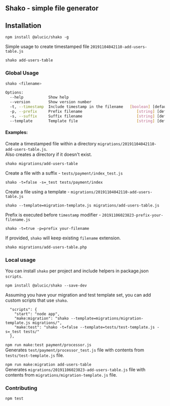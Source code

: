 ## Shako - simple file generator

## Installation
```
npm install @alucic/shako -g
```

Simple usage to create timestamped file `20191104042110-add-users-table.js`
```
shako add-users-table
```

### Global Usage
```bash
shako <filename>

Options:
  --help           Show help                                           [boolean]
  --version        Show version number                                 [boolean]
  -t, --timestamp  Include timestamp in the filename   [boolean] [default: true]
  -p, --prefix     Prefix filename                        [string] [default: ""]
  -s, --suffix     Suffix filename                        [string] [default: ""]
  --template       Template file                          [string] [default: ""]
```

#### Examples:
Create a timestamped file within a directory `migrations/20191104042110-add-users-table.js`.    
Also creates a directory if it doesn't exist.
```
shako migrations/add-users-table
```

Create a file with a suffix - `tests/payment/index_test.js`
```
shako -t=false -s=_test tests/payment/index
```

Create a file using a template - `migrations/20191104042110-add-users-table.js`
```
shako --template=migration-template.js migrations/add-users-table.js
```

Prefix is executed before `timestamp` modifier - `20191106023823-prefix-your-filename.js`
```
shako -t=true -p=prefix your-filename
```

If provided, `shako` will keep existing `filename` extension.
```
shako migrations/add-users-table.php
```

### Local usage
You can install `shako` per project and include helpers in package.json `scripts`.

```
npm install @alucic/shako --save-dev
```

Assuming you have your migration and test template set, you can add custom scripts that use `shako`.
```
  "scripts": {
    "start": "node app",
    "make:migration": "shako --template=migrations/migration-template.js migrations/",
    "make:test": "shako -t=false --template=tests/test-template.js -s=_test tests/"
  },
```

`npm run make:test payment/processor.js`    
Generates `test/payment/processor_test.js` file with contents from `tests/test-template.js` file.
     
`npm run make:migration add-users-table`    
Generates `migrations/20191106023823-add-users-table.js` file with contents from `migrations/migration-template.js` file.

### Contributing

```
npm test
```

